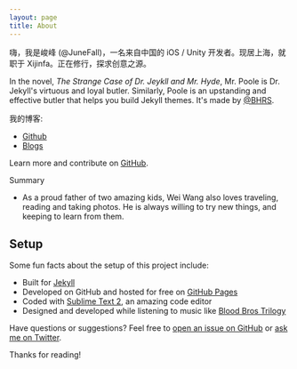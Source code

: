 ```yaml
---
layout: page
title: About
---
```


<p class="message">
  嗨，我是峻峰 (@JuneFall)，一名来自中国的 iOS / Unity 开发者。现居上海，就职于 Xijinfa。正在修行，探求创意之源。
</p>

In the novel, *The Strange Case of Dr. Jeykll and Mr. Hyde*, Mr. Poole is Dr. Jekyll's virtuous and loyal butler. Similarly, Poole is an upstanding and effective butler that helps you build Jekyll themes. It's made by [@BHRS](https://twitter.com/WaterFall).

我的博客:

* [Github](http://github.com/juengs)
* [Blogs](http://juengs.github.io)

Learn more and contribute on [GitHub](https://github.com/poole).

Summary

- As a proud father of two amazing kids, Wei Wang also loves traveling, reading and taking photos. He is always willing to try new things, and keeping to learn from them.

## Setup

Some fun facts about the setup of this project include:

* Built for [Jekyll](http://jekyllrb.com)
* Developed on GitHub and hosted for free on [GitHub Pages](https://pages.github.com)
* Coded with [Sublime Text 2](http://sublimetext.com), an amazing code editor
* Designed and developed while listening to music like [Blood Bros Trilogy](https://soundcloud.com/maddecent/sets/blood-bros-series)

Have questions or suggestions? Feel free to [open an issue on GitHub](https://github.com/poole/issues/new) or [ask me on Twitter](https://twitter.com/mdo).

Thanks for reading!
